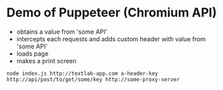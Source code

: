 # Demo of Puppeteer (Chromium API)

- obtains a value from 'some API'
- intercepts each requests and adds custom header with value from 'some API'
- loads page
- makes a print screen

```
node index.js http://textlab-app.com a-header-key http://api/post/to/get/some/key http://some-proxy-server
```